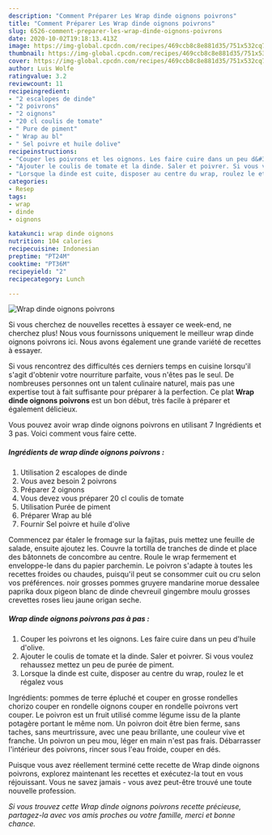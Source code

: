```yaml
---
description: "Comment Préparer Les Wrap dinde oignons poivrons"
title: "Comment Préparer Les Wrap dinde oignons poivrons"
slug: 6526-comment-preparer-les-wrap-dinde-oignons-poivrons
date: 2020-10-02T19:18:13.413Z
image: https://img-global.cpcdn.com/recipes/469ccb8c8e881d35/751x532cq70/wrap-dinde-oignons-poivrons-photo-principale-de-la-recette.jpg
thumbnail: https://img-global.cpcdn.com/recipes/469ccb8c8e881d35/751x532cq70/wrap-dinde-oignons-poivrons-photo-principale-de-la-recette.jpg
cover: https://img-global.cpcdn.com/recipes/469ccb8c8e881d35/751x532cq70/wrap-dinde-oignons-poivrons-photo-principale-de-la-recette.jpg
author: Luis Wolfe
ratingvalue: 3.2
reviewcount: 11
recipeingredient:
- "2 escalopes de dinde"
- "2 poivrons"
- "2 oignons"
- "20 cl coulis de tomate"
- " Pure de piment"
- " Wrap au bl"
- " Sel poivre et huile dolive"
recipeinstructions:
- "Couper les poivrons et les oignons. Les faire cuire dans un peu d&#39;huile d&#39;olive."
- "Ajouter le coulis de tomate et la dinde. Saler et poivrer. Si vous voulez rehaussez mettez un peu de purée de piment."
- "Lorsque la dinde est cuite, disposer au centre du wrap, roulez le et régalez vous"
categories:
- Resep
tags:
- wrap
- dinde
- oignons

katakunci: wrap dinde oignons 
nutrition: 104 calories
recipecuisine: Indonesian
preptime: "PT24M"
cooktime: "PT36M"
recipeyield: "2"
recipecategory: Lunch

---
```



![Wrap dinde oignons poivrons](https://img-global.cpcdn.com/recipes/469ccb8c8e881d35/751x532cq70/wrap-dinde-oignons-poivrons-photo-principale-de-la-recette.jpg)

Si vous cherchez de nouvelles recettes à essayer ce week-end, ne cherchez plus! Nous vous fournissons uniquement le meilleur wrap dinde oignons poivrons ici. Nous avons également une grande variété de recettes à essayer.

Si vous rencontrez des difficultés ces derniers temps en cuisine lorsqu'il s'agit d'obtenir votre nourriture parfaite, vous n'êtes pas le seul. De nombreuses personnes ont un talent culinaire naturel, mais pas une expertise tout à fait suffisante pour préparer à la perfection. Ce plat <strong> Wrap dinde oignons poivrons </strong> est un bon début, très facile à préparer et également délicieux.

<!--inarticleads1-->

Vous pouvez avoir wrap dinde oignons poivrons en utilisant 7 Ingrédients et 3 pas. Voici comment vous faire cette.

##### Ingrédients de wrap dinde oignons poivrons :

1. Utilisation 2 escalopes de dinde
1. Vous avez besoin 2 poivrons
1. Préparer 2 oignons
1. Vous devez vous préparer 20 cl coulis de tomate
1. Utilisation  Purée de piment
1. Préparer  Wrap au blé
1. Fournir  Sel poivre et huile d&#39;olive


Commencez par étaler le fromage sur la fajitas, puis mettez une feuille de salade, ensuite ajoutez les. Couvre la tortilla de tranches de dinde et place des bâtonnets de concombre au centre. Roule le wrap fermement et enveloppe-le dans du papier parchemin. Le poivron s&#39;adapte à toutes les recettes froides ou chaudes, puisqu&#39;il peut se consommer cuit ou cru selon vos préférences. noir grosses pommes gruyere mandarine morue dessalee paprika doux pigeon blanc de dinde chevreuil gingembre moulu grosses crevettes roses lieu jaune origan seche. 

<!--inarticleads2-->

##### Wrap dinde oignons poivrons pas à pas :

1. Couper les poivrons et les oignons. Les faire cuire dans un peu d&#39;huile d&#39;olive.
1. Ajouter le coulis de tomate et la dinde. Saler et poivrer. Si vous voulez rehaussez mettez un peu de purée de piment.
1. Lorsque la dinde est cuite, disposer au centre du wrap, roulez le et régalez vous


Ingrédients: pommes de terre épluché et couper en grosse rondelles chorizo couper en rondelle oignons couper en rondelle poivrons vert couper. Le poivron est un fruit utilisé comme légume issu de la plante potagère portant le même nom. Un poivron doit être bien ferme, sans taches, sans meurtrissure, avec une peau brillante, une couleur vive et franche. Un poivron un peu mou, léger en main n&#39;est pas frais. Débarrasser l&#39;intérieur des poivrons, rincer sous l&#39;eau froide, couper en dés. 

<!--inarticleads1-->

<p>
Puisque vous avez réellement terminé cette recette de Wrap dinde oignons poivrons, explorez maintenant les recettes et exécutez-la tout en vous réjouissant. Vous ne savez jamais - vous avez peut-être trouvé une toute nouvelle profession.
</p>

<p>
<i>Si vous trouvez cette Wrap dinde oignons poivrons recette précieuse, partagez-la avec vos amis proches ou votre famille, merci et bonne chance.</i>
</p>
